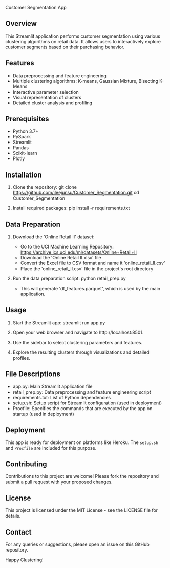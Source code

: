 Customer Segmentation App

Overview
--------
This Streamlit application performs customer segmentation using various clustering algorithms on retail data. It allows users to interactively explore customer segments based on their purchasing behavior.

Features
--------
- Data preprocessing and feature engineering
- Multiple clustering algorithms: K-means, Gaussian Mixture, Bisecting K-Means
- Interactive parameter selection
- Visual representation of clusters
- Detailed cluster analysis and profiling

Prerequisites
-------------
- Python 3.7+
- PySpark
- Streamlit
- Pandas
- Scikit-learn
- Plotly

Installation
------------
1. Clone the repository:
   git clone https://github.com/ileejunsu/Customer_Segmentation.git
   cd Customer_Segmentation

2. Install required packages:
   pip install -r requirements.txt

Data Preparation
----------------
1. Download the 'Online Retail II' dataset:
   - Go to the UCI Machine Learning Repository: https://archive.ics.uci.edu/ml/datasets/Online+Retail+II
   - Download the 'Online Retail II.xlsx' file
   - Convert the Excel file to CSV format and name it 'online_retail_II.csv'
   - Place the 'online_retail_II.csv' file in the project's root directory

2. Run the data preparation script: python retail_prep.py
   - This will generate 'df_features.parquet', which is used by the main application.


Usage
-----
1. Start the Streamlit app:
   streamlit run app.py

2. Open your web browser and navigate to http://localhost:8501.

3. Use the sidebar to select clustering parameters and features.

4. Explore the resulting clusters through visualizations and detailed profiles.

File Descriptions
-----------------
- app.py: Main Streamlit application file
- retail_prep.py: Data preprocessing and feature engineering script
- requirements.txt: List of Python dependencies
- setup.sh: Setup script for Streamlit configuration (used in deployment)
- Procfile: Specifies the commands that are executed by the app on startup (used in deployment)

Deployment
----------
This app is ready for deployment on platforms like Heroku. The `setup.sh` and `Procfile` are included for this purpose.

Contributing
------------
Contributions to this project are welcome! Please fork the repository and submit a pull request with your proposed changes.

License
-------
This project is licensed under the MIT License - see the LICENSE file for details.

Contact
-------
For any queries or suggestions, please open an issue on this GitHub repository.

Happy Clustering!